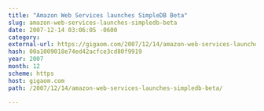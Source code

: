 ```yaml
---
title: "Amazon Web Services launches SimpleDB Beta"
slug: amazon-web-services-launches-simpledb-beta
date: 2007-12-14 03:06:05 -0600
category: 
external-url: https://gigaom.com/2007/12/14/amazon-web-services-launches-simpledb-beta/
hash: 00a1009018e74ed42acfce3cd80f9919
year: 2007
month: 12
scheme: https
host: gigaom.com
path: /2007/12/14/amazon-web-services-launches-simpledb-beta/

---
```



